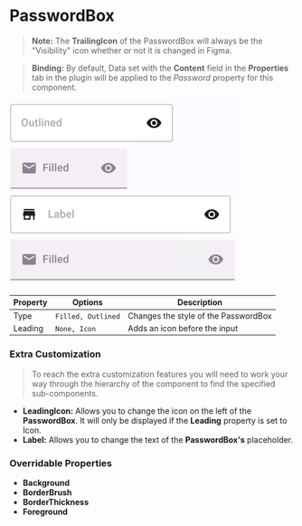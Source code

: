 # PasswordBox

> **Note:** The **TrailingIcon** of the PasswordBox will always be the "Visibility" icon whether or not it is changed in Figma.

> **Binding:** By default, Data set with the **Content** field in the **Properties** tab in the plugin will be applied to the *Password* property for this component.

![passwordbox](./images/passwordbox.png)

| Property | Options            | Description                          |
| -------- | ------------------ | ------------------------------------ |
| Type     | `Filled, Outlined` | Changes the style of the PasswordBox |
| Leading  | `None, Icon`       | Adds an icon before the input        |

### Extra Customization

> To reach the extra customization features you will need to work your way through the hierarchy of the component to find the specified sub-components.  

- **LeadingIcon:** Allows you to change the icon on the left of the **PasswordBox**. It will only be displayed if the **Leading** property is set to Icon.
- **Label:** Allows you to change the text of the **PasswordBox's** placeholder.

### Overridable Properties

- **Background** 
- **BorderBrush** 
- **BorderThickness** 
- **Foreground** 